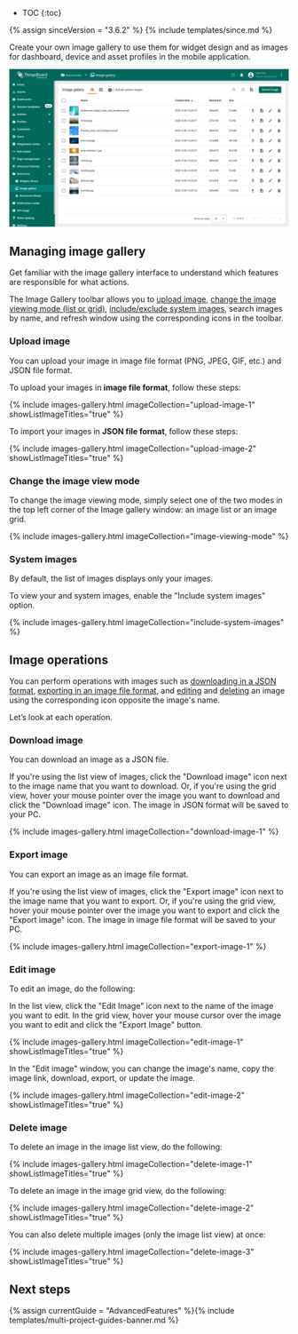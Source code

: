 * TOC
{:toc}

{% assign sinceVersion = "3.6.2" %}
{% include templates/since.md %}

Create your own image gallery to use them for widget design and as images for dashboard, device and asset profiles in the mobile application.

![image](/images/user-guide/image-gallery/image-gallery-pe.png)

## Managing image gallery

Get familiar with the image gallery interface to understand which features are responsible for what actions.

The Image Gallery toolbar allows you to [upload image](#upload-image), [change the image viewing mode (list or grid)](#change-the-image-view-format), [include/exclude system images](#system-images), search images by name, and refresh window using the corresponding icons in the toolbar.

### Upload image

You can upload your image in image file format (PNG, JPEG, GIF, etc.) and JSON file format.

To upload your images in **image file format**, follow these steps:

{% include images-gallery.html imageCollection="upload-image-1" showListImageTitles="true" %}

To import your images in **JSON file format**, follow these steps:

{% include images-gallery.html imageCollection="upload-image-2" showListImageTitles="true" %}

### Change the image view mode

To change the image viewing mode, simply select one of the two modes in the top left corner of the Image gallery window: an image list or an image grid.

{% include images-gallery.html imageCollection="image-viewing-mode" %}

### System images

By default, the list of images displays only your images.

To view your and system images, enable the "Include system images" option.

{% include images-gallery.html imageCollection="include-system-images" %}

## Image operations

You can perform operations with images such as [downloading in a JSON format](#download-image), [exporting in an image file format](#export-image), and [editing](#edit-image) and [deleting](#delete-image) an image using the corresponding icon opposite the image's name.

Let’s look at each operation.

### Download image

You can download an image as a JSON file.

If you're using the list view of images, click the "Download image" icon next to the image name that you want to download. 
Or, if you're using the grid view, hover your mouse pointer over the image you want to download and click the "Download image" icon.
The image in JSON format will be saved to your PC.

{% include images-gallery.html imageCollection="download-image-1" %}

### Export image

You can export an image as an image file format.

If you're using the list view of images, click the "Export image" icon next to the image name that you want to export.
Or, if you're using the grid view, hover your mouse pointer over the image you want to export and click the "Export image" icon.
The image in image file format will be saved to your PC.

{% include images-gallery.html imageCollection="export-image-1" %}

### Edit image

To edit an image, do the following:

In the list view, click the "Edit Image" icon next to the name of the image you want to edit. In the grid view, hover your mouse cursor over the image you want to edit and click the "Export Image" button.
 
{% include images-gallery.html imageCollection="edit-image-1" showListImageTitles="true" %}

In the "Edit image" window, you can change the image's name, copy the image link, download, export, or update the image.

{% include images-gallery.html imageCollection="edit-image-2" showListImageTitles="true" %}

### Delete image

To delete an image in the image list view, do the following:

{% include images-gallery.html imageCollection="delete-image-1" showListImageTitles="true" %}

To delete an image in the image grid view, do the following:

{% include images-gallery.html imageCollection="delete-image-2" showListImageTitles="true" %}

You can also delete multiple images (only the image list view) at once:

{% include images-gallery.html imageCollection="delete-image-3" showListImageTitles="true" %}

## Next steps

{% assign currentGuide = "AdvancedFeatures" %}{% include templates/multi-project-guides-banner.md %}